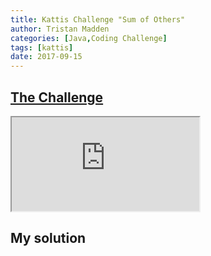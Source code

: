 ```yaml
---
title: Kattis Challenge "Sum of Others"
author: Tristan Madden
categories: [Java,Coding Challenge]
tags: [kattis]
date: 2017-09-15
---
```

<h2><a href="https://open.kattis.com/problems/sumoftheothers">The Challenge</a></h2>
<div class="iframe-wrapper-1-1">
<iframe src="https://open.kattis.com/problems/sumoftheothers"></iframe>
</div>
<h2>My solution</h2>
<script src="https://gist.github.com/Trimad/240a46fa4a62557a7c85fc12a66f3bd6.js"></script>